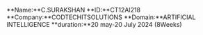 **Name:**C.SURAKSHAN
**ID:**CT12AI218
**Company:**CODTECHITSOLUTIONS
**Domain:**ARTIFICIAL INTELLIGENCE
**duration:**20 may-20 July 2024 (8Weeks)
